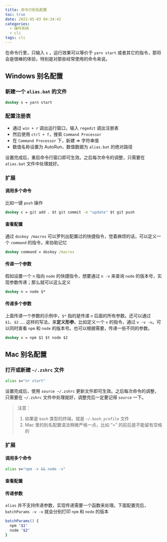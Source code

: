 ```yaml
---
title: 命令行别名配置
toc: true
date: 2022-05-03 04:34:42
categories:
  - 操作系统
  - cli
tags: cli
---
```


在命令行里，只输入 `s` ，运行效果可以等价于 `yarn start` 或者其它的指令，那将会是很棒的体验，特别是对那些经常使用的命令来说。

<!-- more -->

## Windows 别名配置

### 新建一个 `alias.bat` 的文件

```bat
doskey s = yarn start
```

### 配置注册表

- 通过 `win + r` 调出运行窗口，输入 `regedit` 调出注册表
- 然后使用 `ctrl + f`，搜索 `Command Processor`
- 在 `Command Processor` 下，新建 => 字符串值
- 数值名称设置为 AutoRun，数值数据为 `alias.bat` 的绝对路径

设置完成后，重启命令行窗口即可生效。之后每次命令的调整，只需要在 `alias.bat` 文件中处理就好。

### 扩展

#### 调用多个命令

比如一键 `push` 操作

```bat
doskey c = git add . $t git commit -m "update" $t git push
```

#### 查看配置

通过 `doskey /macros` 可以罗列出配置过的快捷指令，觉着麻烦的话，可以定义一个 `command` 的指令，来协助记忆

```bat
doskey command = doskey /macros
```

#### 传递一个参数

假如设置一个 `n` 指向 `node` 的快捷指令，想要通过 `n -v` 来查询 `node` 的版本号，实现参数传递；那么就可以这么定义

```bat
doskey n = node $*
```

#### 传递多个参数

上面传递一个参数的示例中，`$*` 指的是传递 `n` 后面的所有参数。还可以通过 `$1`、`$2` .... 这样的写法，来**定义形参**。比如定义一个 `v` 的指令，通过 `v -v -v`。可以同时查看 `npm` 和 `node` 的版本号。也可以根据需要，传递一些不同的参数。

```bat
doskey v = npm $1 $t node $2
```

## Mac 别名配置

### 打开或新建 `~/.zshrc` 文件

```bash
alias s="nr start"
```

设置完成后，使用 `source ~/.zshrc` 更新文件即可生效。之后每次命令的调整，只需要在 `~/.zshrc` 文件中处理就好，调整完后一定要记得 `source` 一下。

> 注意：
>
> 1. 如果是 `bash` 类型的终端，就是 `~/.bash_profile` 文件
> 2. Mac 里的别名配置语法稍微严格一点，比如 “=” 的前后是不能留有空格的

### 扩展

#### 调用多个命令

```bash
alias v="npm -v && node -v"
```

#### 查看配置

#### 传递参数

`alias` 并不支持传递参数，实现传递需要一个函数来处理。下面配置完后，`batchParams -v -v` 就会分别打印 `npm` 和 `node` 的版本

```bash
batchParams() {
  npm "$1"
  node "$2"
}
```
